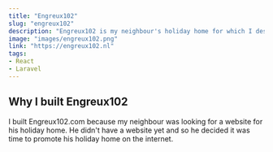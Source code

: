 ```yaml
---
title: "Engreux102"
slug: "engreux102"
description: "Engreux102 is my neighbour's holiday home for which I designed and realised a website."
image: "images/engreux102.png"
link: "https://engreux102.nl"
tags:
- React
- Laravel
---
```


## Why I built Engreux102
I built Engreux102.com because my neighbour was looking for a website for his holiday home. He didn't have a website yet and so he decided it was time to promote his holiday home on the internet.
